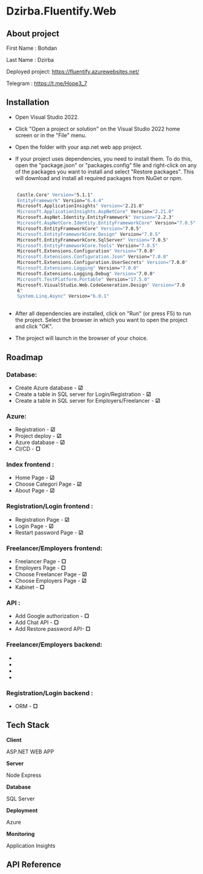 
# Dzirba.Fluentify.Web




## About project 

First Name : Bohdan

Last Name : Dzirba

Deployed project: https://fluentify.azurewebsites.net/

Telegram : https://t.me/Hope3_7



## Installation

- Open Visual Studio 2022.

- Click "Open a project or solution" on the Visual Studio 2022 home screen or in the "File" menu.

- Open the folder with your asp.net web app project.

- If your project uses dependencies, you need to install them. To do this, open the "package.json" or "packages.config" file and right-click on any of the packages you want to install and select "Restore packages". This will download and install all required packages from NuGet or npm.

```bash
   
    Castle.Core" Version="5.1.1" 
    EntityFramework" Version="6.4.4" 
    Microsoft.ApplicationInsights" Version="2.21.0" 
    Microsoft.ApplicationInsights.AspNetCore" Version="2.21.0" 
    Microsoft.AspNet.Identity.EntityFramework" Version="2.2.3"
    Microsoft.AspNetCore.Identity.EntityFrameworkCore" Version="7.0.5" 
    Microsoft.EntityFrameworkCore" Version="7.0.5" 
    Microsoft.EntityFrameworkCore.Design" Version="7.0.5"
    Microsoft.EntityFrameworkCore.SqlServer" Version="7.0.5" 
    Microsoft.EntityFrameworkCore.Tools" Version="7.0.5"
    Microsoft.Extensions.Configuration" Version="7.0.0" 
    Microsoft.Extensions.Configuration.Json" Version="7.0.0" 
    Microsoft.Extensions.Configuration.UserSecrets" Version="7.0.0"
    Microsoft.Extensions.Logging" Version="7.0.0" 
    Microsoft.Extensions.Logging.Debug" Version="7.0.0" 
    Microsoft.TestPlatform.Portable" Version="17.5.0" 
    Microsoft.VisualStudio.Web.CodeGeneration.Design" Version="7.0
    6" 
    System.Linq.Async" Version="6.0.1" 
 
```

- After all dependencies are installed, click on "Run" (or press F5) to run the project. Select the browser in which you want to open the project and click "OK".

- The project will launch in the browser of your choice.
    
## Roadmap

### Database:

* Create Azure database - **☑**
* Create a table in SQL server for Login/Registration - **☑**
* Create a table in SQL server for Employers/Freelancer - **☑**


### Azure:

* Registration - **☑**
* Project deploy - **☑**
* Azure database - **☑**
* CI/CD - **▢**


### Index frontend :
* Home Page - **☑**
* Choose Categori Page - **☑** 
* About Page - **☑**

### Registration/Login frontend :

* Registration Page - **☑**
* Login Page  - **☑**
* Restart password Page - **☑**

### Freelancer/Employers frontend:

* Freelancer Page - **▢**
* Employers Page  - **▢**
* Choose Freelancer Page - **☑**
* Choose Employers Page - **☑**
* Kabinet - **▢**

### API :

* Add Google authorization - **▢**
* Add Chat API - **▢**
* Add Restore password API- **▢**


### Freelancer/Employers backend:

* 
* 
* 
* 

### Registration/Login backend :

* ORM - **▢**



## Tech Stack

**Client**

ASP.NET WEB APP

**Server**

Node
Express

**Database**

SQL Server

**Deployment**

Azure

**Monitoring**

Application Insights


## API Reference



